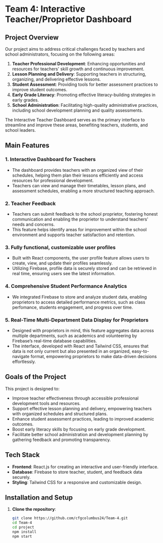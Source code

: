 # Team 4: Interactive Teacher/Proprietor Dashboard

## Project Overview

Our project aims to address critical challenges faced by teachers and school administrators, focusing on the following areas:

1. **Teacher Professional Development**: Enhancing opportunities and resources for teachers' skill growth and continuous improvement.
2. **Lesson Planning and Delivery**: Supporting teachers in structuring, organizing, and delivering effective lessons.
3. **Student Assessment**: Providing tools for better assessment practices to improve student outcomes.
4. **Early Grade Literacy**: Promoting effective literacy-building strategies in early grades.
5. **School Administration**: Facilitating high-quality administrative practices, including school development planning and quality assessments.

The Interactive Teacher Dashboard serves as the primary interface to streamline and improve these areas, benefiting teachers, students, and school leaders.

## Main Features

### 1. Interactive Dashboard for Teachers

- The dashboard provides teachers with an organized view of their schedules, helping them plan their lessons efficiently and access resources for professional development.
- Teachers can view and manage their timetables, lesson plans, and assessment schedules, enabling a more structured teaching approach.

### 2. Teacher Feedback

- Teachers can submit feedback to the school proprietor, fostering honest communication and enabling the proprietor to understand teachers' needs and concerns.
- This feature helps identify areas for improvement within the school environment and supports teacher satisfaction and retention.

### 3. Fully functional, customizable user profiles

- Built with React components, the user profile feature allows users to create, view, and update their profiles seamlessly. 
- Utilizing Firebase, profile data is securely stored and can be retrieved in real time, ensuring users see the latest information.

### 4. Comprehensive Student Performance Analytics

- We integrated Firebase to store and analyze student data, enabling proprietors to access detailed performance metrics, such as class perfomance, students engagement, and progress over time.

### 5. Real-Time Multi-Department Data Display for Proprietors

- Designed with proprietors in mind, this feature aggregates data across multiple departments, such as academics and volunteering by Firebase’s real-time database capabilities. 
- The interface, developed with React and Tailwind CSS, ensures that data is not only current but also presented in an organized, easy-to-navigate format, empowering proprietors to make data-driven decisions effortlessly.



## Goals of the Project

This project is designed to:

- Improve teacher effectiveness through accessible professional development tools and resources.
- Support effective lesson planning and delivery, empowering teachers with organized schedules and structured plans.
- Enhance student assessment practices, leading to improved academic outcomes.
- Boost early literacy skills by focusing on early grade development.
- Facilitate better school administration and development planning by gathering feedback and promoting transparency.

## Tech Stack

- **Frontend**: React.js for creating an interactive and user-friendly interface. 
- **Database**: Firebase to store teacher, student, and feedback data securely.
- **Styling**: Tailwind CSS for a responsive and customizable design.


## Installation and Setup

1. **Clone the repository**:
   ```bash
   git clone https://github.com/cfgcolumbus24/Team-4.git
   cd Team-4
   cd project
   npm install
   npm start
   ```
